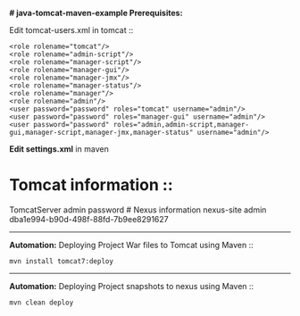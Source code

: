 **# java-tomcat-maven-example
Prerequisites:**

Edit tomcat-users.xml in tomcat ::

	<role rolename="tomcat"/>
	<role rolename="admin-script"/>
	<role rolename="manager-script"/>
	<role rolename="manager-gui"/>
	<role rolename="manager-jmx"/>
	<role rolename="manager-status"/>
	<role rolename="manager"/>
	<role rolename="admin"/>
	<user password="password" roles="tomcat" username="admin"/>
	<user password="password" roles="manager-gui" username="admin"/>
	<user password="password" roles="admin,admin-script,manager-gui,manager-script,manager-jmx,manager-status" username="admin"/>

**Edit settings.xml** in maven

# Tomcat information ::

   <server>
  <id>TomcatServer</id>
  <username>admin</username>
  <password>password</password>
   </server>
# Nexus information
    <server>     
     <id>nexus-site</id>
     <username>admin</username>
     <password>dba1e994-b90d-498f-88fd-7b9ee8291627</password>
    </server>

---------------------------------
**Automation:**
Deploying Project War files to Tomcat using Maven ::

	mvn install tomcat7:deploy

--------------------------------
**Automation:**
Deploying Project snapshots to nexus using Maven ::

	mvn clean deploy
